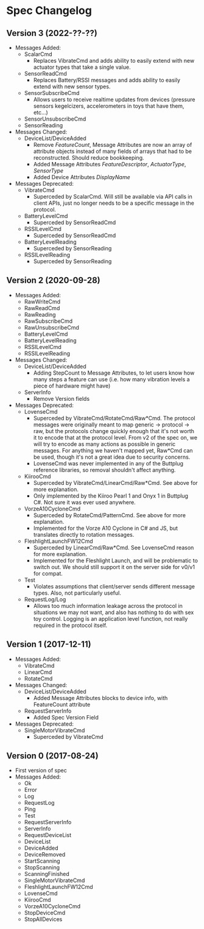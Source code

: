 # Spec Changelog

## Version 3 (2022-??-??)

- Messages Added:
  - ScalarCmd
    - Replaces VibrateCmd and adds ability to easily extend with new actuator types that take a
      single value.
  - SensorReadCmd
    - Replaces Battery/RSSI messages and adds ability to easily extend with new sensor types.
  - SensorSubscribeCmd
    - Allows users to receive realtime updates from devices (pressure sensors kegelcizers,
      accelerometers in toys that have them, etc...)
  - SensorUnsubscribeCmd
  - SensorReading
- Messages Changed:
  - DeviceList/DeviceAdded
    - Remove _FeatureCount_, Message Attributes are now an array of attribute objects instead of
      many fields of arrays that had to be reconstructed. Should reduce bookkeeping.
    - Added Message Attributes _FeatureDescriptor_, _ActuatorType_, _SensorType_
    - Added Device Attributes _DisplayName_
- Messages Deprecated:
  - VibrateCmd
    - Superceded by ScalarCmd. Will still be available via API calls in client APIs, just no longer
      needs to be a specific message in the protocol.
  - BatteryLevelCmd
    - Superceded by SensorReadCmd
  - RSSILevelCmd
    - Superceded by SensorReadCmd
  - BatteryLevelReading
    - Superceded by SensorReading
  - RSSILevelReading
    - Superceded by SensorReading

## Version 2 (2020-09-28)

- Messages Added:
  - RawWriteCmd
  - RawReadCmd
  - RawReading
  - RawSubscribeCmd
  - RawUnsubscribeCmd
  - BatteryLevelCmd
  - BatteryLevelReading
  - RSSILevelCmd
  - RSSILevelReading
- Messages Changed:
  - DeviceList/DeviceAdded
    - Adding StepCount to Message Attributes, to let users know how
      many steps a feature can use (i.e. how many vibration levels a
      piece of hardware might have)
  - ServerInfo
    - Remove Version fields
- Messages Deprecated:
  - LovenseCmd
    - Superceded by VibrateCmd/RotateCmd/Raw\*Cmd. The protocol messages were originally meant to
      map generic -> protocol -> raw, but the protocols change quickly enough that it's not worth it
      to encode that at the protocol level. From v2 of the spec on, we will try to encode as many
      actions as possible in generic messages. For anything we haven't mapped yet, Raw\*Cmd can be
      used, though it's not a great idea due to security concerns.
    - LovenseCmd was never implemented in any of the Buttplug reference libraries, so removal
      shouldn't affect anything.
  - KiirooCmd
    - Superceded by VibrateCmd/LinearCmd/Raw*Cmd. See above for more explanation.
    - Only implemented by the Kiiroo Pearl 1 and Onyx 1 in Buttplug C#. Not sure it was ever used
      anywhere.
  - VorzeA10CycloneCmd
    - Superceded by RotateCmd/PatternCmd. See above for more explanation.
    - Implemented for the Vorze A10 Cyclone in C# and JS, but translates directly to rotation
      messages.
  - FleshlightLaunchFW12Cmd
    - Superceded by LinearCmd/Raw\*Cmd. See LovenseCmd reason for more explanation.
    - Implemented for the Fleshlight Launch, and will be problematic to switch out. We should still
      support it on the server side for v0/v1 for compat.
  - Test
    - Violates assumptions that client/server sends different message types. Also, not particularly
      useful.
  - RequestLog/Log
    - Allows too much information leakage across the protocol in situations we may not want, and
      also has nothing to do with sex toy control. Logging is an application level function, not
      really required in the protocol itself.

## Version 1 (2017-12-11)

- Messages Added:
  - VibrateCmd
  - LinearCmd
  - RotateCmd
- Messages Changed:
  - DeviceList/DeviceAdded
    - Added Message Attributes blocks to device info, with FeatureCount attribute
  - RequestServerInfo
    - Added Spec Version Field
- Messages Deprecated:
  - SingleMotorVibrateCmd
    - Superceded by VibrateCmd

## Version 0 (2017-08-24)

- First version of spec
- Messages Added:
  - Ok
  - Error
  - Log
  - RequestLog
  - Ping
  - Test
  - RequestServerInfo
  - ServerInfo
  - RequestDeviceList
  - DeviceList
  - DeviceAdded
  - DeviceRemoved
  - StartScanning
  - StopScanning
  - ScanningFinished
  - SingleMotorVibrateCmd
  - FleshlightLaunchFW12Cmd
  - LovenseCmd
  - KiirooCmd
  - VorzeA10CycloneCmd
  - StopDeviceCmd
  - StopAllDevices

